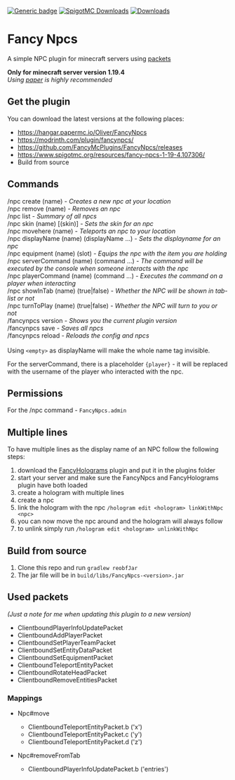 [![Generic badge](https://img.shields.io/badge/version-1.1.3-green.svg)](https://shields.io/)
[![SpigotMC Downloads](https://badges.spiget.org/resources/downloads/spigotmc-orange-107306.svg)](https://www.spigotmc.org/resources/npc-plugin-1-19-4.107306/)
[![Downloads](https://img.shields.io/modrinth/dt/fancynpcs?color=00AF5C&label=modrinth&style=flat&logo=modrinth)](https://modrinth.com/plugin/fancynpcs/versions)

# Fancy Npcs
A simple NPC plugin for minecraft servers using [packets](https://wiki.vg/Protocol)

**Only for minecraft server version 1.19.4**<br>
_Using [paper](https://papermc.io/downloads) is highly recommended_

## Get the plugin
You can download the latest versions at the following places:

- https://hangar.papermc.io/Oliver/FancyNpcs
- https://modrinth.com/plugin/fancynpcs/
- https://github.com/FancyMcPlugins/FancyNpcs/releases
- https://www.spigotmc.org/resources/fancy-npcs-1-19-4.107306/
- Build from source

## Commands
/npc create (name) - _Creates a new npc at your location_<br>
/npc remove (name) - _Removes an npc_<br>
/npc list - _Summary of all npcs_<br>
/npc skin (name) [(skin)] - _Sets the skin for an npc_<br>
/npc movehere (name) - _Teleports an npc to your location_<br>
/npc displayName (name) (displayName ...) - _Sets the displayname for an npc_<br>
/npc equipment (name) (slot) - _Equips the npc with the item you are holding_<br>
/npc serverCommand (name) (command ...) - _The command will be executed by the console when someone interacts with the npc_<br>
/npc playerCommand (name) (command ...) - _Executes the command on a player when interacting_<br>
/npc showInTab (name) (true|false) - _Whether the NPC will be shown in tab-list or not_<br>
/npc turnToPlay (name) (true|false) - _Whether the NPC will turn to you or not_<br>
/fancynpcs version - _Shows you the current plugin version_<br>
/fancynpcs save - _Saves all npcs_<br>
/fancynpcs reload - _Reloads the config and npcs_
<br>
<br>
Using `<empty>` as displayName will make the whole name tag invisible.

For the serverCommand, there is a placeholder `{player}` - it will be replaced with the username of the player who interacted with the npc.

## Permissions
For the /npc command - ``FancyNpcs.admin``

## Multiple lines

To have multiple lines as the display name of an NPC follow the following steps:

1. download the [FancyHolograms](https://modrinth.com/plugin/fancyholograms/versions) plugin and put it in the plugins folder
2. start your server and make sure the FancyNpcs and FancyHolograms plugin have both loaded
3. create a hologram with multiple lines
4. create a npc
5. link the hologram with the npc `/hologram edit <hologram> linkWithNpc <npc>`
6. you can now move the npc around and the hologram will always follow
7. to unlink simply run `/hologram edit <hologram> unlinkWithNpc`

## Build from source
1. Clone this repo and run `gradlew reobfJar`
2. The jar file will be in `build/libs/FancyNpcs-<version>.jar`

## Used packets

_(Just a note for me when updating this plugin to a new version)_

- ClientboundPlayerInfoUpdatePacket
- ClientboundAddPlayerPacket
- ClientboundSetPlayerTeamPacket
- ClientboundSetEntityDataPacket
- ClientboundSetEquipmentPacket
- ClientboundTeleportEntityPacket
- ClientboundRotateHeadPacket
- ClientboundRemoveEntitiesPacket

### Mappings

- Npc#move
  - ClientboundTeleportEntityPacket.b ('x')
  - ClientboundTeleportEntityPacket.c ('y')
  - ClientboundTeleportEntityPacket.d ('z')

- Npc#removeFromTab
  - ClientboundPlayerInfoUpdatePacket.b ('entries')
